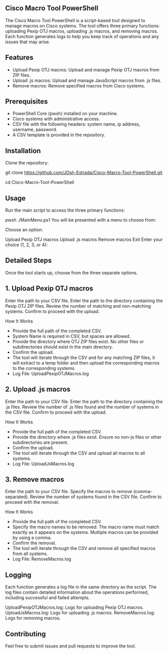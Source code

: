 ## Cisco Macro Tool PowerShell
The Cisco Macro Tool PowerShell is a script-based tool designed to manage macros on Cisco systems. The tool offers three primary functions: uploading Pexip OTJ macros, uploading .js macros, and removing macros. Each function generates logs to help you keep track of operations and any issues that may arise.

## Features
- Upload Pexip OTJ macros: Upload and manage Pexip OTJ macros from ZIP files.
- Upload .js macros: Upload and manage JavaScript macros from .js files.
- Remove macros: Remove specified macros from Cisco systems.

## Prerequisites
- PowerShell Core (pwsh) installed on your machine.
- Cisco systems with administrative access.
- CSV file with the following headers: system name, ip address, username, password.
- A CSV template is provided in the repository.


## Installation
Clone the repository:

git clone https://github.com/JOsh-Estrada/Cisco-Macro-Tool-PowerShell.git

cd Cisco-Macro-Tool-PowerShell

## Usage
Run the main script to access the three primary functions:

pwsh ./MainMenu.ps1 You will be presented with a menu to choose from:

Choose an option:

Upload Pexip OTJ macros
Upload .js macros
Remove macros
Exit Enter your choice (1, 2, 3, or 4):

## Detailed Steps
Once the tool starts up, choose from the three separate options.

## 1. Upload Pexip OTJ macros
Enter the path to your CSV file. Enter the path to the directory containing the Pexip OTJ ZIP files. Review the number of matching and non-matching systems. Confirm to proceed with the upload.

How It Works

- Provide the full path of the completed CSV.
- System Name is required in CSV, but spaces are allowed.
- Provide the directory where OTJ ZIP files exist. No other files or subdirectories should exist in the main directory.
- Confirm the upload.
- The tool will iterate through the CSV and for any matching ZIP files, it will extract to a temp folder and then upload the corresponding macros to the corresponding systems.
- Log File: UploadPexipOTJMacros.log

## 2. Upload .js macros
Enter the path to your CSV file. Enter the path to the directory containing the .js files. Review the number of .js files found and the number of systems in the CSV file. Confirm to proceed with the upload.

How It Works

- Provide the full path of the completed CSV.
- Provide the directory where .js files exist. Ensure no non-js files or other subdirectories are present.
- Confirm the upload.
- The tool will iterate through the CSV and upload all macros to all systems.
- Log File: UploadJsMacros.log

## 3. Remove macros
Enter the path to your CSV file. Specify the macros to remove (comma-separated). Review the number of systems found in the CSV file. Confirm to proceed with the removal.

How It Works

- Provide the full path of the completed CSV.
- Specify the macro names to be removed. The macro name must match exactly as it appears on the systems. Multiple macros can be provided by using a comma.
- Confirm the removal.
- The tool will iterate through the CSV and remove all specified macros from all systems.
- Log File: RemoveMacros.log

## Logging
Each function generates a log file in the same directory as the script. The log files contain detailed information about the operations performed, including successful and failed attempts.

UploadPexipOTJMacros.log: Logs for uploading Pexip OTJ macros. UploadJsMacros.log: Logs for uploading .js macros. RemoveMacros.log: Logs for removing macros.

## Contributing
Feel free to submit issues and pull requests to improve the tool.
